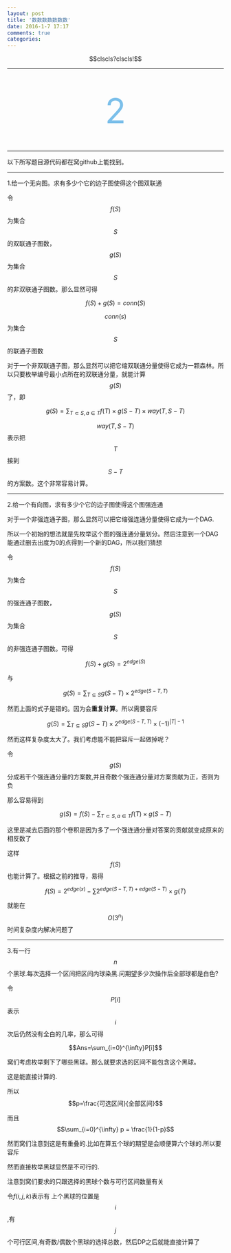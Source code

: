 ```yaml
---
layout: post
title: '数数数数数数数'
date: 2016-1-7 17:17
comments: true
categories: 
---
```

<script type="text/javascript" src="http://cdn.mathjax.org/mathjax/latest/MathJax.js?config=default"></script>

<div align="center">$$clscls?clscls!$$</span></p></div>

---


<br>
<br>
<div align="center"><span style="font-size:80px;color:#7bbfea;"   >2</span></p></div>
<br>

<!--more-->

---

以下所写题目源代码都在窝github上能找到。

---

1.给一个无向图。求有多少个它的边子图使得这个图双联通

令$$f(S)$$为集合$$S$$的双联通子图数，$$g(S)$$为集合$$S$$的非双联通子图数。那么显然可得

$$f(S)+g(S)=conn(S)$$

$$conn(s)$$为集合$$S$$的联通子图数

对于一个非双联通子图，那么显然可以把它缩双联通分量使得它成为一颗森林。所以只要枚举编号最小点所在的双联通分量，就能计算$$g(S)$$了，即

$$g(S)=\sum_{T \subset S,a \in T}f(T)\times g(S-T)\times way(T,S-T)$$

$$way(T,S-T)$$表示把$$T$$接到$$S-T$$的方案数。这个非常容易计算。

---

2.给一个有向图，求有多少个它的边子图使得这个图强连通

对于一个非强连通子图，那么显然可以把它缩强连通分量使得它成为一个DAG.

所以一个初始的想法就是先枚举这个图的强连通分量划分。然后注意到一个DAG能通过删去出度为0的点得到一个新的DAG，所以我们猜想

令$$f(S)$$为集合$$S$$的强连通子图数，$$g(S)$$为集合$$S$$的非强连通子图数。可得

$$f(S)+g(S)=2^{edge(S)}$$

与

$$g(S)=\sum_{T \subseteq S}g(S-T)\times 2^{edge(S-T,T)}$$

然而上面的式子是错的。因为会**重复计算**。所以需要容斥

$$g(S)=\sum_{T \subseteq S}g(S-T)\times 2^{edge(S-T,T)} \times (-1)^{|T|-1}$$

然而这样复杂度太大了。我们考虑能不能把容斥一起做掉呢？

令$$g(S)$$分成若干个强连通分量的方案数,并且奇数个强连通分量对方案贡献为正，否则为负

那么容易得到

$$g(S)=f(S)-\sum_{T \subset S,a \in T}f(T)\times g(S-T)$$

这里是减去后面的那个卷积是因为多了一个强连通分量对答案的贡献就变成原来的相反数了

这样$$f(S)$$也能计算了。根据之前的推导，易得

$$f(S)=2^{edge(x)}-\sum 2^{edge(S-T,T)+edge(S-T)} \times g(T)$$

就能在$$O(3^n)$$时间复杂度内解决问题了

---

3.有一行$$n$$个黑球.每次选择一个区间把区间内球染黑.问期望多少次操作后全部球都是白色?

令$$P[i]$$表示$$i$$次后仍然没有全白的几率，那么可得

$$Ans=\sum_{i=0}^{\infty}P[i]$$

窝们考虑枚举剩下了哪些黑球。那么就要求选的区间不能包含这个黑球。

这是能直接计算的.

所以$$p=\frac{可选区间}{全部区间}$$

而且$$\sum_{i=0}^{\infty} p = \frac{1}{1-p}$$

然而窝们注意到这是有重叠的.比如在算五个球的期望是会顺便算六个球的.所以要容斥

然而直接枚举黑球显然是不可行的.

注意到窝们要求的只跟选择的黑球个数与可行区间数量有关

令$f(i,j,k)$表示有 上个黑球的位置是$$i$$,有$$j$$个可行区间,有奇数/偶数个黑球的选择总数，然后DP之后就能直接计算了
